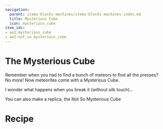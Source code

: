```yaml
---
navigation:
  parent: items-blocks-machines/items-blocks-machines-index.md
  title: Mysterious Cube
  icon: mysterious_cube
item_ids:
- ae2:mysterious_cube
- ae2:not_so_mysterious_cube
---
```


# The Mysterious Cube

<BlockImage id="mysterious_cube" scale="8" />

Remember when you had to find a bunch of meteors to find all the presses? No more! Now meteorites come with a Mysterious Cube.

I wonder what happens when you break it (without silk touch)...

You can also make a replica, the Not So Mysterious Cube

# Recipe

<RecipeFor id="not_so_mysterious_cube" />
